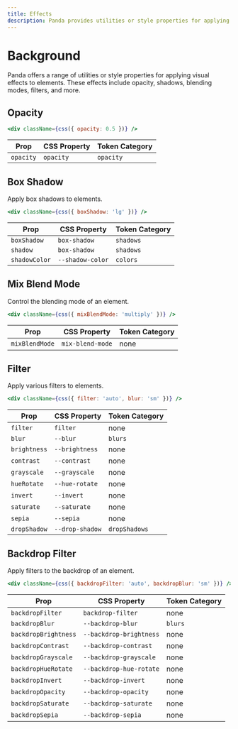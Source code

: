 ```yaml
---
title: Effects
description: Panda provides utilities or style properties for applying various visual effects to elements.
---
```


# Background

Panda offers a range of utilities or style properties for applying visual effects to elements. These effects include opacity, shadows, blending modes, filters, and more.

## Opacity

```jsx
<div className={css({ opacity: 0.5 })} />
```

| Prop      | CSS Property | Token Category |
| --------- | ------------ | -------------- |
| `opacity` | `opacity`    | `opacity`      |

## Box Shadow

Apply box shadows to elements.

```jsx
<div className={css({ boxShadow: 'lg' })} />
```

| Prop          | CSS Property     | Token Category |
| ------------- | ---------------- | -------------- |
| `boxShadow`   | `box-shadow`     | `shadows`      |
| `shadow`      | `box-shadow`     | `shadows`      |
| `shadowColor` | `--shadow-color` | `colors`       |

## Mix Blend Mode

Control the blending mode of an element.

```jsx
<div className={css({ mixBlendMode: 'multiply' })} />
```

| Prop           | CSS Property     | Token Category |
| -------------- | ---------------- | -------------- |
| `mixBlendMode` | `mix-blend-mode` | none           |

## Filter

Apply various filters to elements.

```jsx
<div className={css({ filter: 'auto', blur: 'sm' })} />
```

| Prop         | CSS Property    | Token Category |
| ------------ | --------------- | -------------- |
| `filter`     | `filter`        | none           |
| `blur`       | `--blur`        | `blurs`        |
| `brightness` | `--brightness`  | none           |
| `contrast`   | `--contrast`    | none           |
| `grayscale`  | `--grayscale`   | none           |
| `hueRotate`  | `--hue-rotate`  | none           |
| `invert`     | `--invert`      | none           |
| `saturate`   | `--saturate`    | none           |
| `sepia`      | `--sepia`       | none           |
| `dropShadow` | `--drop-shadow` | `dropShadows`  |

## Backdrop Filter

Apply filters to the backdrop of an element.

```jsx
<div className={css({ backdropFilter: 'auto', backdropBlur: 'sm' })} />
```

| Prop                 | CSS Property            | Token Category |
| -------------------- | ----------------------- | -------------- |
| `backdropFilter`     | `backdrop-filter`       | none           |
| `backdropBlur`       | `--backdrop-blur`       | `blurs`        |
| `backdropBrightness` | `--backdrop-brightness` | none           |
| `backdropContrast`   | `--backdrop-contrast`   | none           |
| `backdropGrayscale`  | `--backdrop-grayscale`  | none           |
| `backdropHueRotate`  | `--backdrop-hue-rotate` | none           |
| `backdropInvert`     | `--backdrop-invert`     | none           |
| `backdropOpacity`    | `--backdrop-opacity`    | none           |
| `backdropSaturate`   | `--backdrop-saturate`   | none           |
| `backdropSepia`      | `--backdrop-sepia`      | none           |
